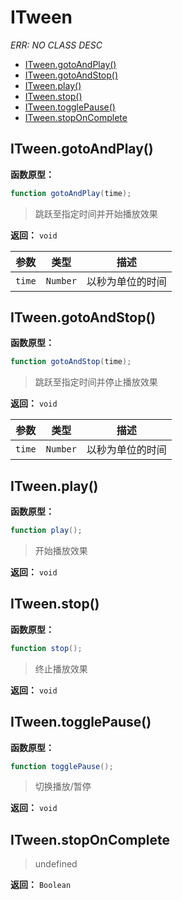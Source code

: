 # ITween

*ERR: NO CLASS DESC*

- [ITween.gotoAndPlay()](#itweengotoandplay)
- [ITween.gotoAndStop()](#itweengotoandstop)
- [ITween.play()](#itweenplay)
- [ITween.stop()](#itweenstop)
- [ITween.togglePause()](#itweentogglepause)
- [ITween.stopOnComplete](#itweenstoponcomplete)

## ITween.gotoAndPlay()

**函数原型：**

```actionscript
function gotoAndPlay(time);
```

> 跳跃至指定时间并开始播放效果

**返回：** `void`

| 参数 | 类型 | 描述 |
|---|---|---|
| `time` | `Number` | 以秒为单位的时间 |

## ITween.gotoAndStop()

**函数原型：**

```actionscript
function gotoAndStop(time);
```

> 跳跃至指定时间并停止播放效果

**返回：** `void`

| 参数 | 类型 | 描述 |
|---|---|---|
| `time` | `Number` | 以秒为单位的时间 |

## ITween.play()

**函数原型：**

```actionscript
function play();
```

> 开始播放效果

**返回：** `void`

## ITween.stop()

**函数原型：**

```actionscript
function stop();
```

> 终止播放效果

**返回：** `void`

## ITween.togglePause()

**函数原型：**

```actionscript
function togglePause();
```

> 切换播放/暂停

**返回：** `void`

## ITween.stopOnComplete

> undefined

**返回：** `Boolean`

